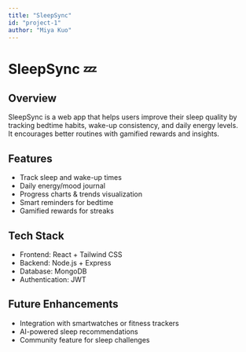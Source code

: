```yaml
---
title: "SleepSync"
id: "project-1"
author: "Miya Kuo"
---
```


# SleepSync 💤

## Overview

SleepSync is a web app that helps users improve their sleep quality by tracking bedtime habits, wake-up consistency, and daily energy levels.<br>
It encourages better routines with gamified rewards and insights.

## Features

- Track sleep and wake-up times
- Daily energy/mood journal
- Progress charts & trends visualization
- Smart reminders for bedtime
- Gamified rewards for streaks

## Tech Stack

- Frontend: React + Tailwind CSS
- Backend: Node.js + Express
- Database: MongoDB
- Authentication: JWT

## Future Enhancements

- Integration with smartwatches or fitness trackers
- AI-powered sleep recommendations
- Community feature for sleep challenges
